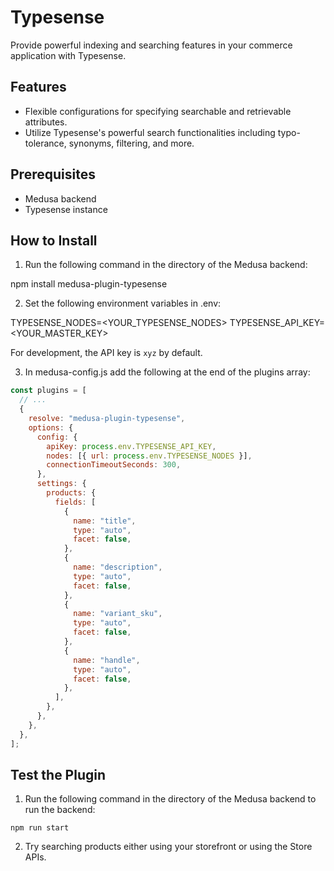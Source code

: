 # Typesense

Provide powerful indexing and searching features in your commerce application with Typesense.

## Features

- Flexible configurations for specifying searchable and retrievable attributes.
- Utilize Typesense's powerful search functionalities including typo-tolerance, synonyms, filtering, and more.

## Prerequisites

- Medusa backend
- Typesense instance

## How to Install

1. Run the following command in the directory of the Medusa backend:

npm install medusa-plugin-typesense

2. Set the following environment variables in .env:

TYPESENSE_NODES=<YOUR_TYPESENSE_NODES>
TYPESENSE_API_KEY=<YOUR_MASTER_KEY>

For development, the API key is `xyz` by default.

3. In medusa-config.js add the following at the end of the plugins array:

```js
const plugins = [
  // ...
  {
    resolve: "medusa-plugin-typesense",
    options: {
      config: {
        apiKey: process.env.TYPESENSE_API_KEY,
        nodes: [{ url: process.env.TYPESENSE_NODES }],
        connectionTimeoutSeconds: 300,
      },
      settings: {
        products: {
          fields: [
            {
              name: "title",
              type: "auto",
              facet: false,
            },
            {
              name: "description",
              type: "auto",
              facet: false,
            },
            {
              name: "variant_sku",
              type: "auto",
              facet: false,
            },
            {
              name: "handle",
              type: "auto",
              facet: false,
            },
          ],
        },
      },
    },
  },
];
```

## Test the Plugin

1. Run the following command in the directory of the Medusa backend to run the backend:

`npm run start`

2. Try searching products either using your storefront or using the Store APIs.
